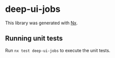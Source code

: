 # deep-ui-jobs

This library was generated with [Nx](https://nx.dev).

## Running unit tests

Run `nx test deep-ui-jobs` to execute the unit tests.
